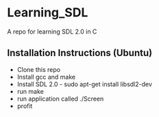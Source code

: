 # Learning_SDL
A repo for learning SDL 2.0 in C

## Installation Instructions (Ubuntu)
* Clone this repo
* Install gcc and make
* Install SDL 2.0 - sudo apt-get install libsdl2-dev
* run make
* run application called ./Screen
* profit
